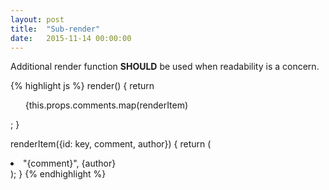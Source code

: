 ```yaml
---
layout: post
title:  "Sub-render"
date:   2015-11-14 00:00:00
---
```

Additional render function **SHOULD** be used when readability is a concern.

{% highlight js %}
render() {
  return <ul>{this.props.comments.map(renderItem)</ul>;
}

renderItem({id: key, comment, author}) {
  return (
    <li key={key}>
      "{comment}", {author}
    </li>
  );
}
{% endhighlight %}

